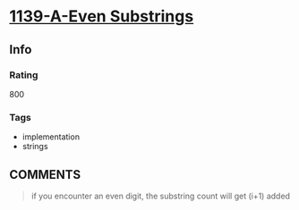 # [1139-A-Even Substrings](https://codeforces.com/problemset/problem/1139/A)

## Info

### Rating

800

### Tags

- implementation
- strings

## __COMMENTS__

> if you encounter an even digit, the substring count will get (i+1) added
